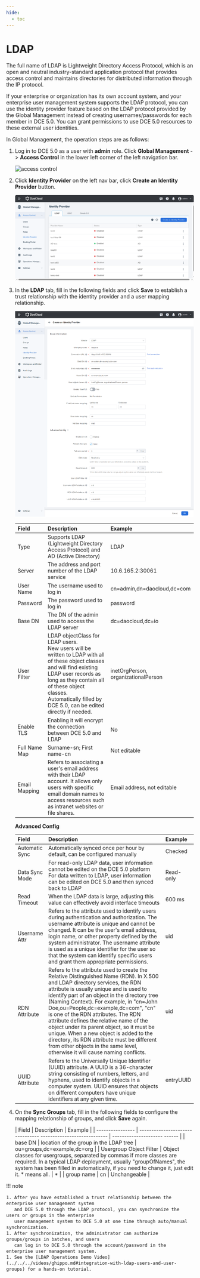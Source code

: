 ```yaml
---
hide:
  - toc
---
```


# LDAP

The full name of LDAP is Lightweight Directory Access Protocol, which is an open and neutral
industry-standard application protocol that provides access control and maintains directories
for distributed information through the IP protocol.

If your enterprise or organization has its own account system, and your enterprise user management
system supports the LDAP protocol, you can use the identity provider feature based on the LDAP protocol
provided by the Global Management instead of creating usernames/passwords for each member in DCE 5.0.
You can grant permissions to use DCE 5.0 resources to these external user identities.

In Global Management, the operation steps are as follows:

1. Log in to DCE 5.0 as a user with __admin__ role. Click __Global Management__ -> __Access Control__ in the lower left corner of the left navigation bar.

    ![access control](https://docs.daocloud.io/daocloud-docs-images/docs/en/docs/ghippo/images/ws01.png)

1. Click __Identity Provider__ on the left nav bar, click __Create an Identity Provider__ button.

    ![id provider](../../images/ldap00.png)

1. In the __LDAP__ tab, fill in the following fields and click __Save__ to establish a trust relationship with the identity provider and a user mapping relationship.

    ![ldap](../../images/ldap01.png)

    | Field         | Description                                                  | Example                             |
    | ------------- | ------------------------------------------------------------ | ----------------------------------- |
    | Type          | Supports LDAP (Lightweight Directory Access Protocol) and AD (Active Directory) | LDAP                                |
    | Server        | The address and port number of the LDAP service              | 10.6.165.2:30061                    |
    | User Name     | The username used to log in                                   | cn=admin,dn=daocloud,dc=com          |
    | Password      | The password used to log in                                   | password                            |
    | Base DN       | The DN of the admin used to access the LDAP server            | dc=daocloud,dc=io                   |
    | User Filter   | LDAP objectClass for LDAP users.<br />New users will be written to LDAP with all of these object classes and will find existing LDAP user records as long as they contain all of these object classes. <br/>Automatically filled by DCE 5.0, can be edited directly if needed. | inetOrgPerson, organizationalPerson |
    | Enable TLS    | Enabling it will encrypt the connection between DCE 5.0 and LDAP | No                                  |
    | Full Name Map | Surname-sn; First name-cn                                     | Not editable                        |
    | Email Mapping | Refers to associating a user's email address with their LDAP account. It allows only users with specific email domain names to access resources such as intranet websites or file shares. | Email address, not editable          |

    **Advanced Config**

    | Field           | Description                                                  | Example |
    | --------------- | ------------------------------------------------------------ | ------- |
    | Automatic Sync  | Automatically synced once per hour by default, can be configured manually | Checked |
    | Data Sync Mode  | For read-only LDAP data, user information cannot be edited on the DCE 5.0 platform<br />For data written to LDAP, user information can be edited on DCE 5.0 and then synced back to LDAP | Read-only |
    | Read Timeout    | When the LDAP data is large, adjusting this value can effectively avoid interface timeouts | 600 ms  |
    | Username Attr   | Refers to the attribute used to identify users during authentication and authorization. The username attribute is unique and cannot be changed. It can be the user's email address, login name, or other property defined by the system administrator. The username attribute is used as a unique identifier for the user so that the system can identify specific users and grant them appropriate permissions. | uid     |
    | RDN Attribute   | Refers to the attribute used to create the Relative Distinguished Name (RDN). In X.500 and LDAP directory services, the RDN attribute is usually unique and is used to identify part of an object in the directory tree (Naming Context). For example, in "cn=John Doe,ou=People,dc=example,dc=com", "cn" is one of the RDN attributes. The RDN attribute defines the relative name of the object under its parent object, so it must be unique. When a new object is added to the directory, its RDN attribute must be different from other objects in the same level, otherwise it will cause naming conflicts. | uid     |
    | UUID Attribute  | Refers to the Universally Unique Identifier (UUID) attribute. A UUID is a 36-character string consisting of numbers, letters, and hyphens, used to identify objects in a computer system. UUID ensures that objects on different computers have unique identifiers at any given time. | entryUUID |

1. On the __Sync Groups__ tab, fill in the following fields to configure the mapping relationship of groups, and click __Save__ again.

    | Field | Description | Example |
    | ---------------- | -------------------------------- ---------------------------- | --------------------- ------ |
    | base DN | location of the group in the LDAP tree | ou=groups,dc=example,dc=org |
    | Usergroup Object Filter | Object classes for usergroups, separated by commas if more classes are required. In a typical LDAP deployment, usually "groupOfNames", the system has been filled in automatically, if you need to change it, just edit it. * means all. | * |
    | group name | cn | Unchangeable |

!!! note

    1. After you have established a trust relationship between the enterprise user management system
       and DCE 5.0 through the LDAP protocol, you can synchronize the users or groups in the enterprise
       user management system to DCE 5.0 at one time through auto/manual synchronization.
    1. After synchronization, the administrator can authorize groups/groups in batches, and users
       can log in to DCE 5.0 through the account/password in the enterprise user management system.
    1. See the [LDAP Operations Demo Video](../../../videos/ghippo.md#integration-with-ldap-users-and-user-groups) for a hands-on tutorial.
